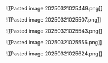 ![[Pasted image 20250321025449.png]]

![[Pasted image 20250321025507.png]]

![[Pasted image 20250321025543.png]]

![[Pasted image 20250321025556.png]]

![[Pasted image 20250321025624.png]]

